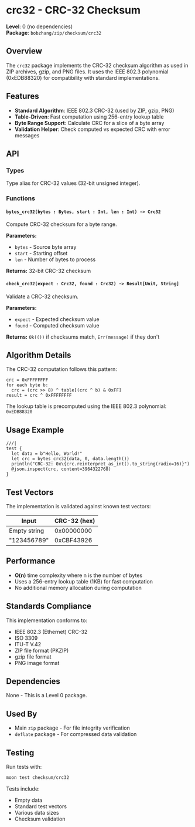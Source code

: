 # crc32 - CRC-32 Checksum

**Level**: 0 (no dependencies)  
**Package**: `bobzhang/zip/checksum/crc32`

## Overview

The `crc32` package implements the CRC-32 checksum algorithm as used in ZIP archives, gzip, and PNG files. It uses the IEEE 802.3 polynomial (0xEDB88320) for compatibility with standard implementations.

## Features

- **Standard Algorithm**: IEEE 802.3 CRC-32 (used by ZIP, gzip, PNG)
- **Table-Driven**: Fast computation using 256-entry lookup table
- **Byte Range Support**: Calculate CRC for a slice of a byte array
- **Validation Helper**: Check computed vs expected CRC with error messages

## API

### Types



Type alias for CRC-32 values (32-bit unsigned integer).

### Functions

#### `bytes_crc32(bytes : Bytes, start : Int, len : Int) -> Crc32`

Compute CRC-32 checksum for a byte range.

**Parameters:**
- `bytes` - Source byte array
- `start` - Starting offset
- `len` - Number of bytes to process

**Returns:** 32-bit CRC-32 checksum

#### `check_crc32(expect : Crc32, found : Crc32) -> Result[Unit, String]`

Validate a CRC-32 checksum.

**Parameters:**
- `expect` - Expected checksum value
- `found` - Computed checksum value

**Returns:** `Ok(())` if checksums match, `Err(message)` if they don't

## Algorithm Details

The CRC-32 computation follows this pattern:

```
crc = 0xFFFFFFFF
for each byte b:
  crc = (crc >> 8) ^ table[(crc ^ b) & 0xFF]
result = crc ^ 0xFFFFFFFF
```

The lookup table is precomputed using the IEEE 802.3 polynomial: `0xEDB88320`

## Usage Example

```moonbit
///|
test {
  let data = b"Hello, World!"
  let crc = bytes_crc32(data, 0, data.length())
  println("CRC-32: 0x\{crc.reinterpret_as_int().to_string(radix=16)}")
  @json.inspect(crc, content=3964322768)
}
```

## Test Vectors

The implementation is validated against known test vectors:

| Input | CRC-32 (hex) |
|-------|--------------|
| Empty string | 0x00000000 |
| "123456789" | 0xCBF43926 |

## Performance

- **O(n)** time complexity where n is the number of bytes
- Uses a 256-entry lookup table (1KB) for fast computation
- No additional memory allocation during computation

## Standards Compliance

This implementation conforms to:
- IEEE 802.3 (Ethernet) CRC-32
- ISO 3309
- ITU-T V.42
- ZIP file format (PKZIP)
- gzip file format
- PNG image format

## Dependencies

None - This is a Level 0 package.

## Used By

- Main `zip` package - For file integrity verification
- `deflate` package - For compressed data validation

## Testing

Run tests with:
```bash
moon test checksum/crc32
```

Tests include:
- Empty data
- Standard test vectors
- Various data sizes
- Checksum validation
